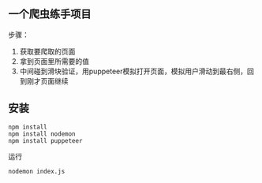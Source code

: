 ## 一个爬虫练手项目

步骤：
1. 获取要爬取的页面
2. 拿到页面里所需要的值
3. 中间碰到滑块验证，用puppeteer模拟打开页面，模拟用户滑动到最右侧，回到刚才页面继续

## 安装
```
npm install
npm install nodemon
npm install puppeteer
```

运行
```
nodemon index.js
```